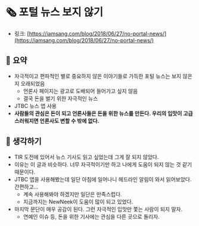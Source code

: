 # 🗞 포털 뉴스 보지 않기

- 링크: [https://iamsang.com/blog/2018/06/27/no-portal-news/](https://iamsang.com/blog/2018/06/27/no-portal-news/)

## 📝 요약 
- 자극적이고 편파적인 별로 중요하지 않은 이야기들로 가득한 포털 뉴스는 보지 않은 지 오래되었음  
  - 언론사 페이지는 광고로 도배되어 들어가고 싶지 않음 
  - 결국 돈을 벌기 위한 자극적인 뉴스 
- JTBC 뉴스 앱 사용 
- **사람들의 관심은 돈이 되고 언론사들은 돈을 위한 뉴스를 만든다. 우리의 입맛이 고급스러워지면 언론사도 변할 수 밖에 없다.**  

## 🤔 생각하기 
- TIR 도전에 있어서 뉴스 기사도 읽고 싶었는데 그게 잘 되지 않았다.  
- 이유는 이 글과 비슷하다. 너무 자극적이기만 하고 나에게 도움이 되지 않는 것 같기 때문이다.  
- JTBC 앱을 사용해봤는데 일단 아침에 일어나니 헤드라인 알림이 와서 읽어보았다. 간편하고... 
  - 계속 사용해봐야 하겠지만 일단은 만족스럽다.  
  - 지금까지는 NewNeek이 도움이 많이 되고 있었다.  
- 마지막 문단이 매우 공감이 된다. 그런 자극적인 입맛만 쫓는 사람이 되지 말자.  
  - 연예인 이슈 등, 돈을 위한 기사에는 관심을 다른 곳으로 돌리자.  